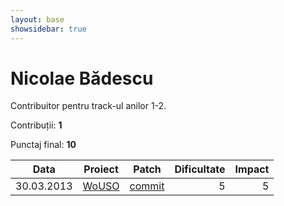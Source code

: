 ```yaml
---
layout: base
showsidebar: true
---
```


# Nicolae Bădescu

Contribuitor pentru track-ul anilor 1-2.

Contribuții: **1**

Punctaj final: **10**

|Data |Proiect | Patch |Dificultate|Impact|
|-----|--------|-------|----------:|-----:|
|30.03.2013|[WoUSO][wouso]|[commit](https://github.com/rosedu/wouso/pull/352)|5|5|

[wouso]: https://github.com/rosedu/wouso "World of USO"

